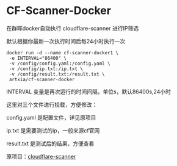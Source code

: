 # CF-Scanner-Docker

在群晖docker自动执行 cloudflare-scanner 进行IP筛选

默认根据你最新一次执行时间后每24小时执行一次

 ```
 docker run -d --name cf-scanner-docker1 \
  -e INTERVAL="86400" \
  -v /config/config.yaml:/config.yaml \
  -v /config/ip.txt:/ip.txt \
  -v /config/result.txt:/result.txt \
  artxia/cf-scanner-docker
 ```
 INTERVAL 变量是再次运行的时间间隔，单位s，默认86400s,24小时

 这里对三个文件进行挂载，方便修改：

 config.yaml 是配置文件，详见原项目

 ip.txt 是需要测试的ip，一般来源cf官网

 result.txt 是测试后的结果，方便查看



 原项目：[cloudflare-scanner](https://github.com/gh-tt/cloudflare-scanner)
